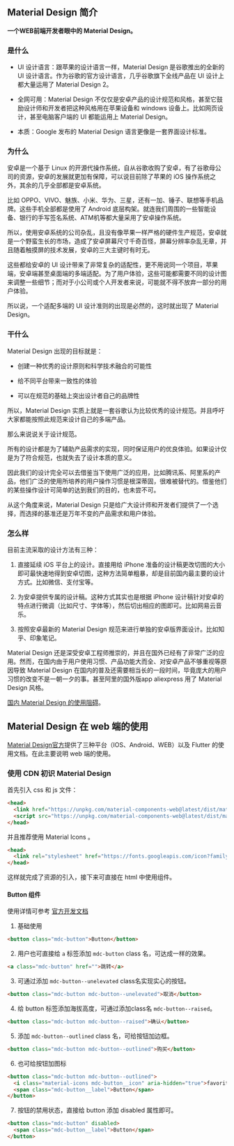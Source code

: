 ## Material Design 简介

**一个WEB前端开发者眼中的 Material Design。**

### 是什么

- UI 设计语言：跟苹果的设计语言一样，Material Design 是谷歌推出的全新的 UI 设计语言。作为谷歌的官方设计语言，几乎谷歌旗下全线产品在 UI 设计上都大量运用了 Material Design 2。

- 全网可用：Material Design 不仅仅是安卓产品的设计规范和风格，甚至它鼓励设计师和开发者把这种风格用在苹果设备和 windows 设备上。比如网页设计，甚至电脑客户端的 UI 都能运用上 Material Design。

- 本质：Google 发布的 Material Design 语言更像是一套界面设计标准。

### 为什么

安卓是一个基于 Linux 的开源代操作系统，自从谷歌收购了安卓，有了谷歌母公司的资源，安卓的发展就更加有保障，可以说目前除了苹果的 iOS 操作系统之外，其余的几乎全部都是安卓系统。

比如 OPPO、VIVO、魅族、小米、华为、三星，还有一加、锤子、联想等手机品牌。这些手机全部都是使用了 Android 底层构架。就连我们周围的一些智能设备、银行的手写签名系统、ATM机等都大量采用了安卓操作系统。

所以，使用安卓系统的公司杂乱，且没有像苹果一样严格的硬件生产规范，安卓就是一个野蛮生长的市场，造成了安卓屏幕尺寸千奇百怪，屏幕分辨率杂乱无章，并且随着触摸屏的技术发展，安卓的三大主键时有时无。

这些都给安卓的 UI 设计带来了非常复杂的适配性，更不用说同一个项目，苹果端，安卓端甚至桌面端的多端适配。为了用户体验，这些可能都需要不同的设计图来调整一些细节；而对于小公司或个人开发者来说，可能就不得不放弃一部分的用户体验。

所以说，一个适配多端的 UI 设计准则的出现是必然的，这时就出现了 Material Design。

### 干什么

Material Design 出现的目标就是：

- 创建一种优秀的设计原则和科学技术融合的可能性

- 给不同平台带来一致性的体验

- 可以在规范的基础上突出设计者自己的品牌性

所以，Material Design 实质上就是一套谷歌认为比较优秀的设计规范。并且呼吁大家都能按照此规范来设计自己的多端产品。

那么来说说关于设计规范。

所有的设计都是为了辅助产品需求的实现，同时保证用户的优良体验。如果设计仅是为了符合规范，也就失去了设计本质的意义。

因此我们的设计完全可以去借鉴当下使用广泛的应用，比如腾讯系、阿里系的产品，他们广泛的使用所培养的用户操作习惯是根深蒂固，很难被替代的。借鉴他们的某些操作设计可简单的达到我们的目的，也未尝不可。

从这个角度来说，Material Design 只是给广大设计师和开发者们提供了一个选择，而选择的基准还是万年不变的产品需求和用户体验。

### 怎么样

目前主流采取的设计方法有三种：

1. 直接延续 iOS 平台上的设计。直接用给 iPhone 准备的设计稿更改切图的大小即可最快速地得到安卓切图，这种方法简单粗暴，却是目前国内最主要的设计方式。比如微信、支付宝等。

2. 为安卓提供专属的设计稿。这种方式其实也是根据 iPhone 设计稿针对安卓的特点进行微调（比如尺寸、字体等），然后切出相应的图即可。比如网易云音乐。

3. 按照安卓最新的 Material Design 规范来进行单独的安卓版界面设计。比如知乎、印象笔记。

Material Design 还是深受安卓工程师推崇的，并且在国外已经有了非常广泛的应用。然而，在国内由于用户使用习惯、产品功能大而全、对安卓产品不够重视等原因导致 Material Design 在国内的普及还需要相当长的一段时间，毕竟庞大的用户习惯的改变不是一朝一夕的事。甚至阿里的国外版app aliexpress 用了 Material Design 风格。

[国内 Material Design 的使用阻碍](https://www.zhihu.com/question/37376355)。


## Material Design 在 web 端的使用

[Material Design官方](https://www.material.io/develop/)提供了三种平台（IOS、Android、WEB）以及 Flutter 的使用文档。在此主要说明 web 端的使用。

### 使用 CDN 初识 Material Design

首先引入 css 和 js 文件：

```html
<head>
  <link href="https://unpkg.com/material-components-web@latest/dist/material-components-web.min.css" rel="stylesheet">
  <script src="https://unpkg.com/material-components-web@latest/dist/material-components-web.min.js"></script>
</head>
```

并且推荐使用  Material Icons 。

```html
<head>
  <link rel="stylesheet" href="https://fonts.googleapis.com/icon?family=Material+Icons">
</head>
```

这样就完成了资源的引入，接下来可直接在 html 中使用组件。

#### Button 组件

使用详情可参考 [官方开发文档](https://material.io/develop/web/components/buttons/)

1. 基础使用

```html
<button class="mdc-button">Button</button>
```

2. 用户也可直接给 `a` 标签添加 `mdc-button` class 名，可达成一样的效果。

```html
<a class="mdc-button" href="">跳转</a>
```

3. 可通过添加 `mdc-button--unelevated` class名实现实心的按钮。

```html
<button class="mdc-button mdc-button--unelevated">取消</button>
```

4. 给 button 标签添加海拔高度，可通过添加class名 `mdc-button--raised`。

```html
<button class="mdc-button mdc-button--raised">确认</button>
```

5. 添加 `mdc-button--outlined` class 名，可给按钮加边框。

```html
<button class="mdc-button mdc-button--outlined">购买</button>
```

6. 也可给按钮加图标

```html
<button class="mdc-button mdc-button--outlined">
  <i class="material-icons mdc-button__icon" aria-hidden="true">favorite</i>
  <span class="mdc-button__label">Button</span>
</button>
```

7. 按钮的禁用状态，直接给 button 添加 disabled 属性即可。

```html
<button class="mdc-button" disabled>
  <span class="mdc-button__label">Button</span>
</button>
```





